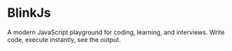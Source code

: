 # BlinkJs
A modern JavaScript playground for coding, learning, and interviews. Write code, execute instantly, see the output.
